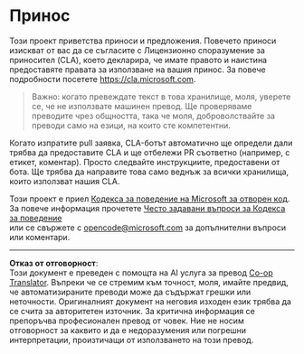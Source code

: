 <!--
CO_OP_TRANSLATOR_METADATA:
{
  "original_hash": "d6f80293fa9c213283eac7e79b078671",
  "translation_date": "2025-08-28T08:10:46+00:00",
  "source_file": "CONTRIBUTING.md",
  "language_code": "bg"
}
-->
# Принос

Този проект приветства приноси и предложения. Повечето приноси изискват от вас да се съгласите с Лицензионно споразумение за приносител (CLA), което декларира, че имате правото и наистина предоставяте правата за използване на вашия принос. За повече подробности посетете https://cla.microsoft.com.

> Важно: когато превеждате текст в това хранилище, моля, уверете се, че не използвате машинен превод. Ще проверяваме преводите чрез общността, така че моля, доброволствайте за преводи само на езици, на които сте компетентни.

Когато изпратите pull заявка, CLA-ботът автоматично ще определи дали трябва да предоставите CLA и ще отбележи PR съответно (например, с етикет, коментар). Просто следвайте инструкциите, предоставени от бота. Ще трябва да направите това само веднъж за всички хранилища, които използват нашия CLA.

Този проект е приел [Кодекса за поведение на Microsoft за отворен код](https://opensource.microsoft.com/codeofconduct/).  
За повече информация прочетете [Често задавани въпроси за Кодекса за поведение](https://opensource.microsoft.com/codeofconduct/faq/)  
или се свържете с [opencode@microsoft.com](mailto:opencode@microsoft.com) за допълнителни въпроси или коментари.

---

**Отказ от отговорност**:  
Този документ е преведен с помощта на AI услуга за превод [Co-op Translator](https://github.com/Azure/co-op-translator). Въпреки че се стремим към точност, моля, имайте предвид, че автоматизираните преводи може да съдържат грешки или неточности. Оригиналният документ на неговия изходен език трябва да се счита за авторитетен източник. За критична информация се препоръчва професионален превод от човек. Ние не носим отговорност за каквито и да е недоразумения или погрешни интерпретации, произтичащи от използването на този превод.
